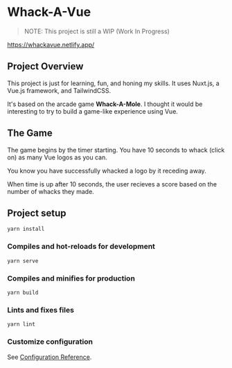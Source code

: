 # Whack-A-Vue

> NOTE: This project is still a WIP (Work In Progress)

<https://whackavue.netlify.app/>

## Project Overview

This project is just for learning, fun, and honing my skills.
It uses Nuxt.js, a Vue.js framework, and TailwindCSS.

It's based on the arcade game **Whack-A-Mole**.
I thought it would be interesting to try to build a game-like experience using
Vue.

## The Game

The game begins by the timer starting. You have 10 seconds to whack (click on) as many
Vue logos as you can.

You know you have successfully whacked a logo by it receding away.

When time is up after 10 seconds, the user recieves a score based on the number
of whacks they made.

## Project setup

```shell
yarn install
```

### Compiles and hot-reloads for development

```shell
yarn serve
```

### Compiles and minifies for production

```shell
yarn build
```

### Lints and fixes files

```shell
yarn lint
```

### Customize configuration

See [Configuration Reference](https://cli.vuejs.org/config/).

